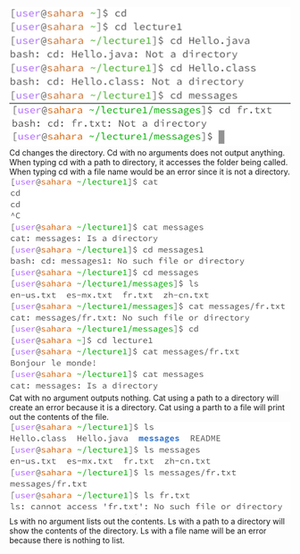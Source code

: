 ![Image](cd.png)
![Image](cd1.png)
Cd changes the directory. Cd with no arguments does not output anything. When typing cd with a path to directory, it accesses the folder being called. When typing cd with a file name would be an error since it is not a directory.
![Image](cat3.png)
Cat with no argument outputs nothing. Cat using a path to a directory will create an error because it is a directory. Cat using a parth to a file will print out the contents of the file.
![Image](ls3.png)
Ls with no argument lists out the contents. Ls with a path to a directory will show the contents of the directory. Ls with a file name will be an error because there is nothing to list.
